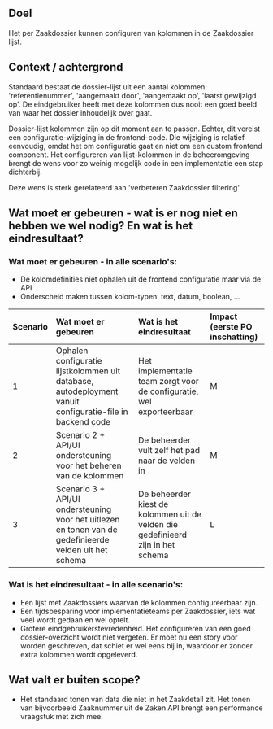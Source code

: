 ## Doel

Het per Zaakdossier kunnen configuren van kolommen in de Zaakdossier lijst. 

## Context / achtergrond

Standaard bestaat de dossier-lijst uit een aantal kolommen: 'referentienummer', 'aangemaakt door', 'aangemaakt op', 'laatst gewijzigd op'. De eindgebruiker heeft met deze kolommen dus nooit een goed beeld van waar het dossier inhoudelijk over gaat.

Dossier-lijst kolommen zijn op dit moment aan te passen. Echter, dit vereist een configuratie-wijziging in de frontend-code. Die wijziging is relatief eenvoudig, omdat het om configuratie gaat en niet om een custom frontend component. Het configureren van lijst-kolommen in de beheeromgeving brengt de wens voor zo weinig mogelijk code in een implementatie een stap dichterbij.

Deze wens is sterk gerelateerd aan 'verbeteren Zaakdossier filtering'

## Wat moet er gebeuren - wat is er nog niet en hebben we wel nodig? En wat is het eindresultaat?

### Wat moet er gebeuren - in alle scenario's:
- De kolomdefinities niet ophalen uit de frontend configuratie maar via de API
- Onderscheid maken tussen kolom-typen: text, datum, boolean, ...

| Scenario      | Wat moet er gebeuren | Wat is het eindresultaat | Impact (eerste PO inschatting) |
| :--           | :-----------         | :----------- | :-- |
| 1             | Ophalen configuratie lijstkolommen uit database, autodeployment vanuit configuratie-file in backend code | Het implementatie team zorgt voor de configuratie, wel exporteerbaar | M |
| 2             | Scenario 2 + API/UI ondersteuning voor het beheren van de kolommen | De beheerder vult zelf het pad naar de velden in | M |
| 3             | Scenario 3 + API/UI ondersteuning voor het uitlezen en tonen van de gedefinieerde velden uit het schema | De beheerder kiest de kolommen uit de velden die gedefinieerd zijn in het schema | L |

### Wat is het eindresultaat - in alle scenario's:
- Een lijst met Zaakdossiers waarvan de kolommen configureerbaar zijn. 
- Een tijdsbesparing voor implementatieteams per Zaakdossier, iets wat veel wordt gedaan en wel optelt. 
- Grotere eindgebruikerstevredenheid. Het configureren van een goed dossier-overzicht wordt niet vergeten. Er moet nu een story voor worden geschreven, dat schiet er wel eens bij in, waardoor er zonder extra kolommen wordt opgeleverd. 

## Wat valt er buiten scope?

- Het standaard tonen van data die niet in het Zaakdetail zit. Het tonen van bijvoorbeeld Zaaknummer uit de Zaken API brengt een performance vraagstuk met zich mee.
